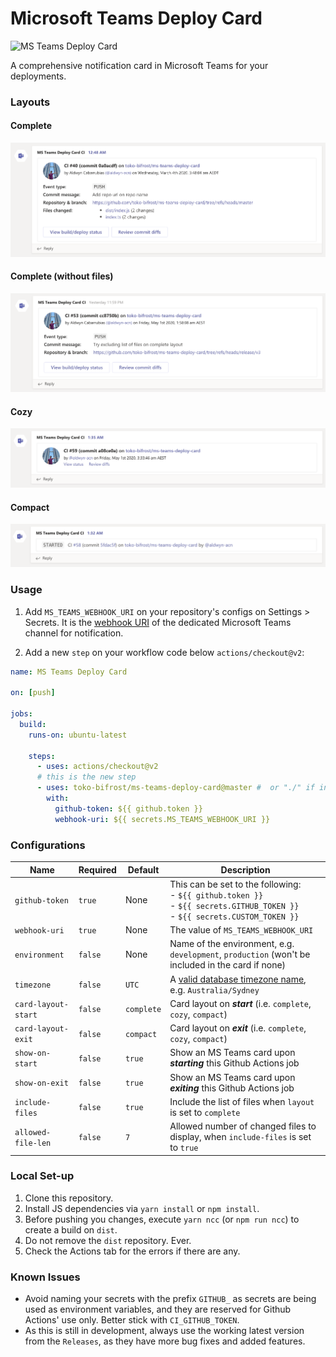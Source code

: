 # Microsoft Teams Deploy Card

![MS Teams Deploy Card](https://github.com/toko-bifrost/ms-teams-deploy-card/workflows/MS%20Teams%20Deploy%20Card/badge.svg)

A comprehensive notification card in Microsoft Teams for your deployments.

### Layouts

#### Complete

![](screenshots/layout-complete-with-files.png)

#### Complete (without files)

![](screenshots/layout-complete-without-files.png)

#### Cozy

![](screenshots/layout-cozy.png)

#### Compact

![](screenshots/layout-compact.png)

### Usage

1. Add `MS_TEAMS_WEBHOOK_URI` on your repository's configs on Settings > Secrets. It is the [webhook URI](https://docs.microsoft.com/en-us/microsoftteams/platform/webhooks-and-connectors/how-to/add-incoming-webhook) of the dedicated Microsoft Teams channel for notification.

2) Add a new `step` on your workflow code below `actions/checkout@v2`:

```yaml
name: MS Teams Deploy Card

on: [push]

jobs:
  build:
    runs-on: ubuntu-latest

    steps:
      - uses: actions/checkout@v2
      # this is the new step
      - uses: toko-bifrost/ms-teams-deploy-card@master #  or "./" if in a local set-up
        with:
          github-token: ${{ github.token }}
          webhook-uri: ${{ secrets.MS_TEAMS_WEBHOOK_URI }}
```

### Configurations

| Name                | Required | Default    | Description                                                                                                                           |
| ------------------- | -------- | ---------- | ------------------------------------------------------------------------------------------------------------------------------------- |
| `github-token`      | `true`   | None       | This can be set to the following:<br/>- `${{ github.token }}`<br/>- `${{ secrets.GITHUB_TOKEN }}`<br/>- `${{ secrets.CUSTOM_TOKEN }}` |
| `webhook-uri`       | `true`   | None       | The value of `MS_TEAMS_WEBHOOK_URI`                                                                                                   |
| `environment`       | `false`  | None       | Name of the environment, e.g. `development`, `production` (won't be included in the card if none)                                     |
| `timezone`          | `false`  | `UTC`      | A [valid database timezone name](https://en.wikipedia.org/wiki/List_of_tz_database_time_zones), e.g. `Australia/Sydney`               |
| `card-layout-start` | `false`  | `complete` | Card layout on **_start_** (i.e. `complete`, `cozy`, `compact`)                                                                       |
| `card-layout-exit`  | `false`  | `compact`  | Card layout on **_exit_** (i.e. `complete`, `cozy`, `compact`)                                                                        |
| `show-on-start`     | `false`  | `true`     | Show an MS Teams card upon **_starting_** this Github Actions job                                                                     |
| `show-on-exit`      | `false`  | `true`     | Show an MS Teams card upon **_exiting_** this Github Actions job                                                                      |
| `include-files`     | `false`  | `true`     | Include the list of files when `layout` is set to `complete`                                                                          |
| `allowed-file-len`  | `false`  | `7`        | Allowed number of changed files to display, when `include-files` is set to `true`                                                     |

### Local Set-up

1. Clone this repository.
2. Install JS dependencies via `yarn install` or `npm install`.
3. Before pushing you changes, execute `yarn ncc` (or `npm run ncc`) to create a build on `dist`.
4. Do not remove the `dist` repository. Ever.
5. Check the Actions tab for the errors if there are any.

### Known Issues

- Avoid naming your secrets with the prefix `GITHUB_` as secrets are being used as environment variables, and they are reserved for Github Actions' use only. Better stick with `CI_GITHUB_TOKEN`.
- As this is still in development, always use the working latest version from the `Releases`, as they have more bug fixes and added features.
